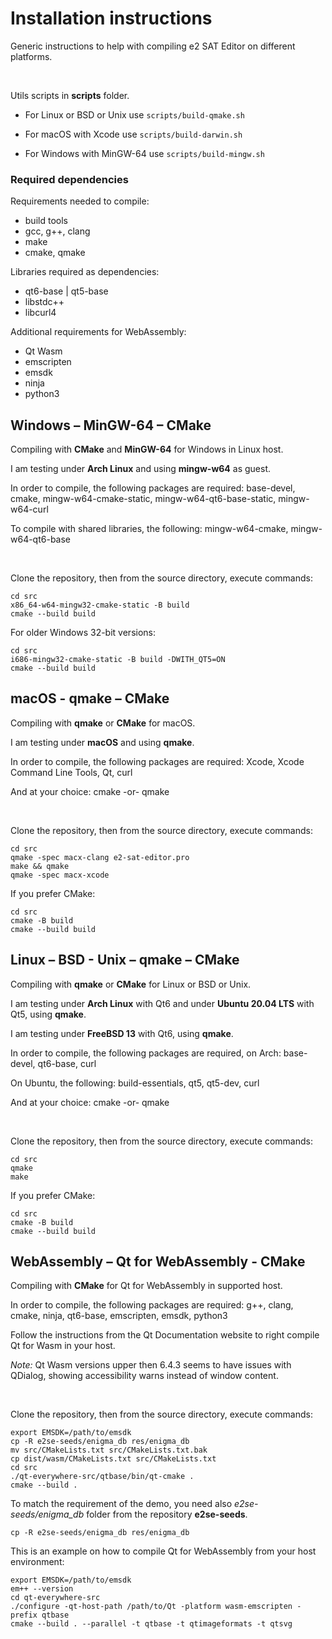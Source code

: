 # Installation instructions

Generic instructions to help with compiling e2 SAT Editor on different platforms.

&nbsp;

Utils scripts in **scripts** folder.

- For Linux or BSD or Unix use `scripts/build-qmake.sh`

- For macOS with Xcode use `scripts/build-darwin.sh`

- For Windows with MinGW-64 use `scripts/build-mingw.sh`


### Required dependencies

Requirements needed to compile:

* build tools
* gcc, g++, clang
* make
* cmake, qmake

Libraries required as dependencies:

* qt6-base \| qt5-base
* libstdc++
* libcurl4

Additional requirements for WebAssembly:

* Qt Wasm
* emscripten
* emsdk
* ninja
* python3


## Windows – MinGW-64 – CMake

Compiling with **CMake** and **MinGW-64** for Windows in Linux host.

I am testing under **Arch Linux** and using **mingw-w64** as guest.

In order to compile, the following packages are required:
base-devel, cmake, mingw-w64-cmake-static, mingw-w64-qt6-base-static, mingw-w64-curl
 
To compile with shared libraries, the following:
mingw-w64-cmake, mingw-w64-qt6-base

&nbsp;

Clone the repository, then from the source directory, execute commands:
```
cd src
x86_64-w64-mingw32-cmake-static -B build
cmake --build build
```

For older Windows 32-bit versions:
```
cd src
i686-mingw32-cmake-static -B build -DWITH_QT5=ON
cmake --build build
```


## macOS - qmake – CMake

Compiling with **qmake** or **CMake** for macOS.

I am testing under **macOS** and using **qmake**.

In order to compile, the following packages are required:
Xcode, Xcode Command Line Tools, Qt, curl

And at your choice:
cmake -or- qmake

&nbsp;

Clone the repository, then from the source directory, execute commands:
```
cd src
qmake -spec macx-clang e2-sat-editor.pro
make && qmake
qmake -spec macx-xcode
```

If you prefer CMake:
```
cd src
cmake -B build
cmake --build build
```


## Linux – BSD - Unix – qmake – CMake

Compiling with **qmake** or **CMake** for Linux or BSD or Unix.

I am testing under **Arch Linux** with Qt6 and under **Ubuntu 20.04 LTS** with Qt5, using **qmake**.

I am testing under **FreeBSD 13** with Qt6, using **qmake**.

In order to compile, the following packages are required, on Arch:
base-devel, qt6-base, curl

On Ubuntu, the following:
build-essentials, qt5, qt5-dev, curl

And at your choice:
cmake -or- qmake

&nbsp;

Clone the repository, then from the source directory, execute commands:
```
cd src
qmake
make
```

If you prefer CMake:
```
cd src
cmake -B build
cmake --build build
```


## WebAssembly – Qt for WebAssembly - CMake

Compiling with **CMake** for Qt for WebAssembly in supported host.

In order to compile, the following packages are required:
g++, clang, cmake, ninja, qt6-base, emscripten, emsdk, python3

Follow the instructions from the Qt Documentation website to right compile Qt for Wasm in your host.

*Note:* Qt Wasm versions upper then 6.4.3 seems to have issues with QDialog, showing accessibility warns instead of window content.

&nbsp;

Clone the repository, then from the source directory, execute commands:
```
export EMSDK=/path/to/emsdk
cp -R e2se-seeds/enigma_db res/enigma_db
mv src/CMakeLists.txt src/CMakeLists.txt.bak
cp dist/wasm/CMakeLists.txt src/CMakeLists.txt
cd src
./qt-everywhere-src/qtbase/bin/qt-cmake .
cmake --build .
```

To match the requirement of the demo, you need also *e2se-seeds/enigma_db* folder from the repository **e2se-seeds**.
```
cp -R e2se-seeds/enigma_db res/enigma_db
```

This is an example on how to compile Qt for WebAssembly from your host environment:
```
export EMSDK=/path/to/emsdk
em++ --version
cd qt-everywhere-src
./configure -qt-host-path /path/to/Qt -platform wasm-emscripten -prefix qtbase
cmake --build . --parallel -t qtbase -t qtimageformats -t qtsvg
```

